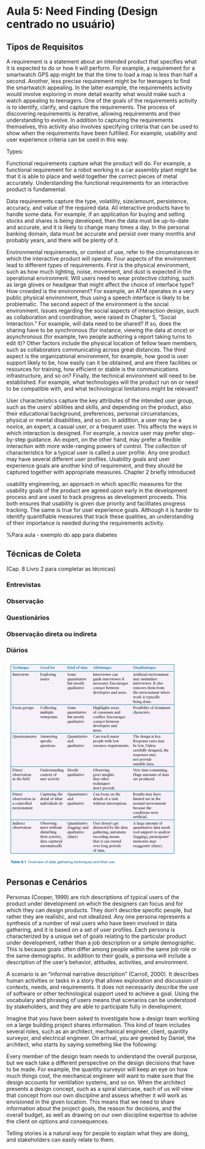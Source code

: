 # Aula 5: Need Finding (Design centrado no usuário)

## Tipos de Requisitos

A requirement is a statement about an intended product that specifies what it is expected to
do or how it will perform. For example, a requirement for a smartwatch GPS app might be
that the time to load a map is less than half a second. Another, less precise requirement might
be for teenagers to find the smartwatch appealing. In the latter example, the requirements activity would involve exploring in more detail exactly what would make such a watch
appealing to teenagers.
One of the goals of the requirements activity is to identify, clarify, and capture the requirements.
The process of discovering requirements is iterative, allowing requirements and their
understanding to evolve. In addition to capturing the requirements themselves, this activity
also involves specifying criteria that can be used to show when the requirements have been
fulfilled. For example, usability and user experience criteria can be used in this way.

Types:

Functional requirements capture what the product will do. For example, a functional
requirement for a robot working in a car assembly plant might be that it is able to place and
weld together the correct pieces of metal accurately. Understanding the functional requirements
for an interactive product is fundamental.

Data requirements capture the type, volatility, size/amount, persistence, accuracy, and
value of the required data. All interactive products have to handle some data. For example,
if an application for buying and selling stocks and shares is being developed, then the data
must be up-to-date and accurate, and it is likely to change many times a day. In the personal
banking domain, data must be accurate and persist over many months and probably years,
and there will be plenty of it.

Environmental requirements, or context of use, refer to the circumstances in which the
interactive product will operate. Four aspects of the environment lead to different types of
requirements. First is the physical environment, such as how much lighting, noise, movement,
and dust is expected in the operational environment. Will users need to wear protective
clothing, such as large gloves or headgear that might affect the choice of interface type?
How crowded is the environment? For example, an ATM operates in a very public physical
environment, thus using a speech interface is likely to be problematic.
The second aspect of the environment is the social environment. Issues regarding the social
aspects of interaction design, such as collaboration and coordination, were raised in Chapter 5,
“Social Interaction.” For example, will data need to be shared? If so, does the sharing have to be
synchronous (for instance, viewing the data at once) or asynchronous (for example, two people
authoring a report taking turns to edit it)? Other factors include the physical location of fellow
team members, such as collaborators communicating across great distances.
The third aspect is the organizational environment, for example, how good is user support
likely to be, how easily can it be obtained, and are there facilities or resources for training,
how efficient or stable is the communications infrastructure, and so on?
Finally, the technical environment will need to be established. For example, what technologies
will the product run on or need to be compatible with, and what technological
limitations might be relevant?

User characteristics capture the key attributes of the intended user group, such as the
users’ abilities and skills, and depending on the product, also their educational background,
preferences, personal circumstances, physical or mental disabilities, and so on. In addition,
a user may be a novice, an expert, a casual user, or a frequent user. This affects the ways in
which interaction is designed. For example, a novice user may prefer step-by-step guidance.
An expert, on the other hand, may prefer a flexible interaction with more wide-ranging powers
of control. The collection of characteristics for a typical user is called a user profile. Any
one product may have several different user profiles.
Usability goals and user experience goals are another kind of requirement, and they
should be captured together with appropriate measures. Chapter 2 briefly introduced

usability engineering, an approach in which specific measures for the usability goals of the
product are agreed upon early in the development process and are used to track progress as
development proceeds. This both ensures that usability is given due priority and facilitates
progress tracking. The same is true for user experience goals. Although it is harder to identify
quantifiable measures that track these qualities, an understanding of their importance is
needed during the requirements activity.

%Para aula - exemplo do app para diabetes






## Técnicas de Coleta

(Cap. 8 Livro 2 para completar as técnicas)

### Entrevistas

### Observação

### Questionários

### Observação direta ou indireta

### Diários

![aula5/t1.png](aula5/t1.png)




## Personas e Cenários

Personas (Cooper, 1999) are rich descriptions of typical users of the product under development
on which the designers can focus and for which they can design products. They don’t
describe specific people, but rather they are realistic, and not idealized. Any one persona
represents a synthesis of a number of real users who have been involved in data gathering,
and it is based on a set of user profiles. Each persona is characterized by a unique set of goals
relating to the particular product under development, rather than a job description or a simple
demographic. This is because goals often differ among people within the same job role or
the same demographic.
In addition to their goals, a persona will include a description of the user’s behavior,
attitudes, activities, and environment.


A scenario is an “informal narrative description” (Carroll, 2000). It describes human
activities or tasks in a story that allows exploration and discussion of contexts, needs,
and requirements. It does not necessarily describe the use of software or other technological
support used to achieve a goal. Using the vocabulary and phrasing of users means
that scenarios can be understood by stakeholders, and they are able to participate fully in
development.

Imagine that you have been asked to investigate how a design team working on a
large building project shares information. This kind of team includes several roles, such
as an architect, mechanical engineer, client, quantity surveyor, and electrical engineer. On
arrival, you are greeted by Daniel, the architect, who starts by saying something like the
following:

Every member of the design team needs to understand the overall purpose, but we
each take a different perspective on the design decisions that have to be made. For
example, the quantity surveyor will keep an eye on how much things cost, the mechanical
engineer will want to make sure that the design accounts for ventilation systems,
and so on. When the architect presents a design concept, such as a spiral staircase,
each of us will view that concept from our own discipline and assess whether it will
work as envisioned in the given location. This means that we need to share information
about the project goals, the reason for decisions, and the overall budget, as well
as drawing on our own discipline expertise to advise the client on options and consequences.

Telling stories is a natural way for people to explain what they are doing, and stakeholders
can easily relate to them.



